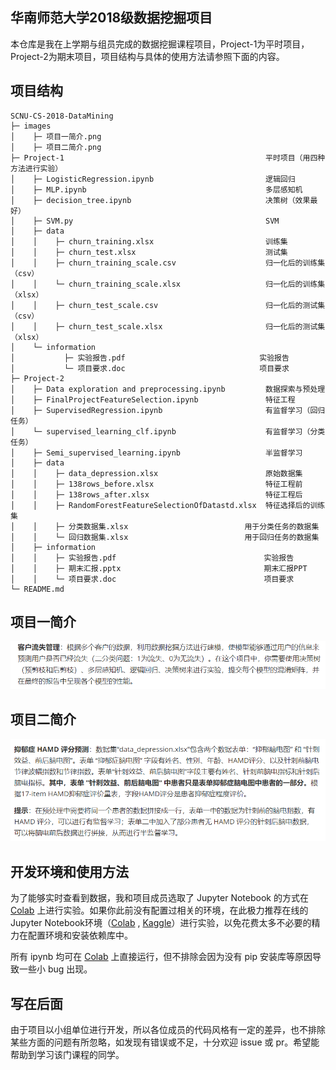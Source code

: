 ## 华南师范大学2018级数据挖掘项目
本仓库是我在上学期与组员完成的数据挖掘课程项目，Project-1为平时项目，Project-2为期末项目，项目结构与具体的使用方法请参照下面的内容。



## 项目结构

```shell
SCNU-CS-2018-DataMining		
├─ images
│    ├─ 项目一简介.png
│    ├─ 项目二简介.png
├─ Project-1											 平时项目（用四种方法进行实验）
│    ├─ LogisticRegression.ipynb						 逻辑回归 
│    ├─ MLP.ipynb										 多层感知机
│    ├─ decision_tree.ipynb								 决策树（效果最好）
│    ├─ SVM.py											 SVM	
│    ├─ data
│    │    ├─ churn_training.xlsx						 训练集
│    │    ├─ churn_test.xlsx							 测试集
│    │    ├─ churn_training_scale.csv					 归一化后的训练集（csv）
│    │    └─ churn_training_scale.xlsx					 归一化后的训练集（xlsx）
│    │    ├─ churn_test_scale.csv						 归一化后的测试集（csv）
│    │    ├─ churn_test_scale.xlsx						 归一化后的测试集（xlsx）
│    └─ information
│           ├─ 实验报告.pdf								 实验报告
│           └─ 项目要求.doc								 项目要求
├─ Project-2
│    ├─ Data exploration and preprocessing.ipynb	     数据探索与预处理
│    ├─ FinalProjectFeatureSelection.ipynb				 特征工程			
│    ├─ SupervisedRegression.ipynb						 有监督学习（回归任务）
│    └─ supervised_learning_clf.ipynb					 有监督学习（分类任务）
│    ├─ Semi_supervised_learning.ipynb					 半监督学习
│    ├─ data											
│    │    ├─ data_depression.xlsx						 原始数据集
│    │    ├─ 138rows_before.xlsx						 特征工程前
│    │    ├─ 138rows_after.xlsx							 特征工程后						
│    │    ├─ RandomForestFeatureSelectionOfDatastd.xlsx	 特征选择后的训练集
│    │    ├─ 分类数据集.xlsx							 用于分类任务的数据集
│    │    └─ 回归数据集.xlsx							 用于回归任务的数据集
│    ├─ information
│    │    ├─ 实验报告.pdf								  实验报告
│    │    ├─ 期末汇报.pptx								  期末汇报PPT
│    │    └─ 项目要求.doc								  项目要求
└─ README.md
```


## 项目一简介

![项目一简介](https://github.com/charfole/SCNU-CS-2018-DataMining/blob/master/images/%E9%A1%B9%E7%9B%AE%E4%B8%80%E7%AE%80%E4%BB%8B.png)



## 项目二简介

![项目二简介](https://github.com/charfole/SCNU-CS-2018-DataMining/blob/master/images/%E9%A1%B9%E7%9B%AE%E4%BA%8C%E7%AE%80%E4%BB%8B.png)



## 开发环境和使用方法

为了能够实时查看到数据，我和项目成员选取了 Jupyter Notebook 的方式在 [Colab](https://colab.research.google.com/notebooks/intro.ipynb) 上进行实验。如果你此前没有配置过相关的环境，在此极力推荐在线的 Jupyter Notebook环境（[Colab](https://colab.research.google.com/notebooks/intro.ipynb) , [Kaggle](https://www.kaggle.com/notebooks?sortBy=dateRun&tab=profile)）进行实验，以免花费太多不必要的精力在配置环境和安装依赖库中。

所有 ipynb 均可在 [Colab](https://colab.research.google.com/notebooks/intro.ipynb) 上直接运行，但不排除会因为没有 pip 安装库等原因导致一些小 bug 出现。



## 写在后面

由于项目以小组单位进行开发，所以各位成员的代码风格有一定的差异，也不排除某些方面的问题有所忽略，如发现有错误或不足，十分欢迎 issue 或 pr。希望能帮助到学习该门课程的同学。
